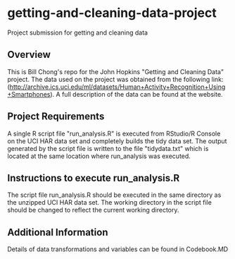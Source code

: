 # getting-and-cleaning-data-project
Project submission for getting and cleaning data

## Overview
This is Bill Chong's repo for the John Hopkins "Getting and Cleaning Data" project. The data used on the project was obtained from the following link: (http://archive.ics.uci.edu/ml/datasets/Human+Activity+Recognition+Using+Smartphones). A full description of the data can be found at the website.

## Project Requirements
A single R script file "run_analysis.R" is executed from RStudio/R Console on the UCI HAR data set and completely builds the tidy data set. The output generated by the script file is written to the file "tidydata.txt" which is located at the same location where run_analysis was executed.

## Instructions to execute run_analysis.R
The script file run_analysis.R should be executed in the same directory as the unzipped UCI HAR data set. The working directory in the script file should be changed to reflect the current working directory.

## Additional Information
Details of data transformations and variables can be found in Codebook.MD
